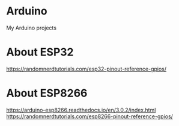 # Arduino
My Arduino projects

# About ESP32
https://randomnerdtutorials.com/esp32-pinout-reference-gpios/

# About ESP8266
https://arduino-esp8266.readthedocs.io/en/3.0.2/index.html
https://randomnerdtutorials.com/esp8266-pinout-reference-gpios/
